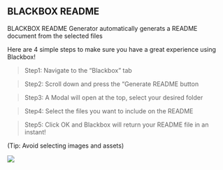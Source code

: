 ## BLACKBOX README <a name="blackbox-readme"></a>

BLACKBOX README Generator automatically generats a README document from the selected files


Here are 4 simple steps to make sure you have a great experience using Blackbox!

> Step1: Navigate to the “Blackbox” tab

> Step2: Scroll down and press the “Generate README button

> Step3: A Modal will open at the top, select your desired folder

> Step4: Select the files you want to include on the README

> Step5: Click OK and Blackbox will return your README file in an instant!

(Tip: Avoid selecting images and assets)

[![](https://storage.googleapis.com/a1aa/uploads/demo_readme.gif)](https://www.useblackbox.io/chat?videoId=yAF70GfBc1Q)
